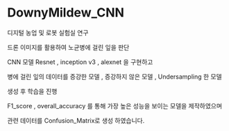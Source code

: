 # DownyMildew_CNN

디지털 농업 및 로봇 실험실 연구 

드론 이미지를 활용하여 노균병에 걸린 잎을 판단

CNN 모델 Resnet , inception v3 , alexnet 을 구현하고

병에 걸린 잎의 데이터를 증강한 모델 , 증강하지 않은 모델 , Undersampling 한 모델 

생성 후 학습을 진행

F1_score , overall_accuracy 를 통해 가장 높은 성능을 보이는 모델을 제작하였으며

관련 데이터를 Confusion_Matrix로 생성 하였습니다.


